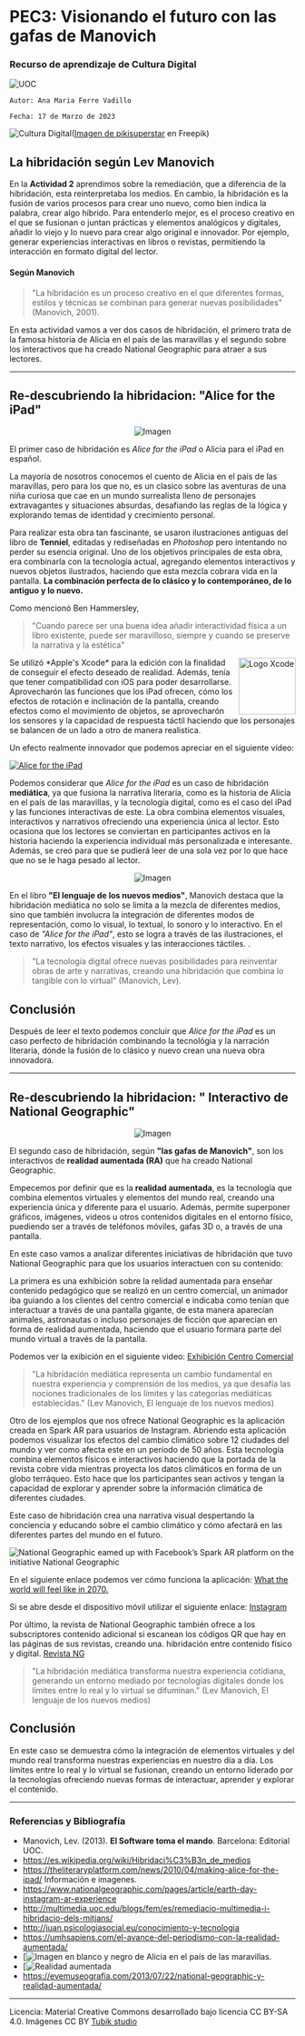# PEC3: Visionando el futuro con las gafas de Manovich 

### Recurso de aprendizaje de Cultura Digital 
![UOC](https://www.uoc.edu/portal/_resources/common/imatges/marca_UOC/UOC_Masterbrand.jpg)
~~~
Autor: Ana Maria Ferre Vadillo                                 
                                                     
Fecha: 17 de Marzo de 2023                                                                                           
~~~



![Cultura Digital](https://img.freepik.com/vector-gratis/concepto-isometrico-educacion-online_52683-8897.jpg?w=1060&t=st=1684329477~exp=1684330077~hmac=de615282fee17fca9ecc9d6260aa951c07ba8aeb1df480469f31264b08989bf8)(<a href="https://www.freepik.es/vector-gratis/concepto-isometrico-educacion-online_4470747.htm#&position=1&from_view=user">Imagen de pikisuperstar</a> en Freepik) 



## La hibridación según Lev Manovich

En la  **Actividad 2** aprendimos sobre la remediación, que a diferencia de la hibridación, esta reinterpretaba los medios. En cambio, la hibridación es la fusión de varios procesos para crear uno nuevo, como bien indica la palabra, crear algo híbrido. Para entenderlo mejor, es el proceso creativo en el que se fusionan o juntan prácticas y elementos analógicos y digitales, añadir lo viejo y lo nuevo para crear algo original e innovador. Por ejemplo, generar experiencias interactivas en libros o revistas, permitiendo la interacción en formato digital del lector. 

#### Según Manovich
>"La hibridación es un proceso creativo en el que diferentes formas, estilos y técnicas se combinan para generar nuevas posibilidades" (Manovich, 2001).


En esta actividad vamos a ver dos casos de hibridación, el primero trata de la famosa historia de Alicia en el país de las maravillas y el segundo sobre los interactivos que ha creado National Geographic para atraer a sus lectores.

____________________


## Re-descubriendo la hibridacion:  "Alice for the iPad"

<div align="center">
<img src="https://theliteraryplatform.com/content/uploads/2010/04/Untitled-design.jpg" alt="Imagen" />
</div>

El primer caso de hibridación es *Alice for the iPad* o Alicia para el iPad en español.

La mayoría de nosotros conocemos el cuento de Alicia en el país de las maravillas, pero para los que no, es un clasico sobre las aventuras de una niña curiosa que cae en un mundo surrealista lleno de personajes extravagantes y situaciones absurdas, desafiando las reglas de la lógica y explorando temas de identidad y crecimiento personal.

Para realizar esta obra tan fascinante, se usaron ilustraciones antiguas del libro de **Tenniel**, editadas y rediseñadas en *Photoshop* pero intentando no perder su esencia original. Uno de los objetivos principales de esta obra, era combinarla con la tecnología actual, agregando elementos interactivos y nuevos objetos ilustrados, haciendo que esta mezcla cobrara vida en la pantalla. **La combinación perfecta de lo clásico y lo contemporáneo, de lo antiguo y lo nuevo.**


Como mencionó Ben Hammersley, 

>"Cuando parece ser una buena idea añadir interactividad física a un libro existente, puede ser maravilloso, siempre y cuando se preserve la narrativa y la estética"



<img src="https://static.wikia.nocookie.net/ipod/images/5/56/Xcode_14_icon.png/revision/latest/scale-to-width-down/152?cb=20220607175746" alt="Logo Xcode" align="right" width="100">
Se utilizó *Apple's Xcode* para la edición con la finalidad de conseguir el efecto deseado de realidad. Además, tenía que tener compatibilidad con iOS para poder desarrollarse. Aprovecharón las funciones que los iPad ofrecen, cómo los efectos de rotación e inclinación de la pantalla, creando efectos como el movimiento de objetos, se aprovecharón los sensores y la capacidad de respuesta táctil haciendo que los personajes se balancen de un lado a otro de manera realistica. 

Un efecto realmente innovador que podemos apreciar en el siguiente vídeo:

[![Alice for the iPad](https://youtu.be/gew68Qj5kxw)](https://youtu.be/gew68Qj5kxw)

Podemos considerar que *Alice for the iPad* es un caso de hibridación **mediática**, ya que fusiona la narrativa literaria, como es la historia de Alicia en el país de las maravillas, y la tecnología digital, como es el caso del iPad y las funciones interactivas de este. La obra combina elementos visuales, interactivos y narrativos ofreciendo una experiencia única al lector. Esto ocasiona que los lectores se conviertan en participantes activos en la historia haciendo la experiencia individual más personalizada e interesante. Además, se creó para que se pudierá leer de una sola vez por lo que hace que no se le haga pesado al lector. 



<div align="center">
  <img src="https://pixabay.com/get/ga5615c24ace6a10e4c1a145ec2032a4e539a269bddba123d3c206b198a62a0cc386ae7b6df4d2b0148be7947f80506719f9e170bab5dd855f127aaf7217fe9538860169565a96120fbbe3d688ef811fc_640.png" alt="Imagen" />
</div>


En el libro **"El lenguaje de los nuevos medios"**, Manovich destaca que la hibridación mediática no solo se limita a la mezcla de diferentes medios, sino que también involucra la integración de diferentes modos de representación, como lo visual, lo textual, lo sonoro y lo interactivo. En el caso de *"Alice for the iPad"*, esto se logra a través de las ilustraciones, el texto narrativo, los efectos visuales y las interacciones táctiles. .


>"La tecnología digital ofrece nuevas posibilidades para reinventar obras de arte y narrativas, creando una hibridación que combina lo tangible con lo virtual" (Manovich, Lev).

## Conclusión

Después de leer el texto podemos concluir que *Alice for the iPad* es un caso perfecto de hibridación combinando la tecnológia y la narración literaria, dónde la fusión de lo clásico y nuevo crean una nueva obra innovadora. 


____________________



## Re-descubriendo la hibridacion: " Interactivo de National Geographic"
<div align="center">
<img src="https://i0.wp.com/evemuseografia.com/wp-content/uploads/2013/07/national-geographic-augmented-reality.jpg" alt="Imagen" />
</div>

El segundo caso de hibridación, según **"las gafas de Manovich"**, son los interactivos de **realidad aumentada (RA)** que ha creado National Geographic. 

Empecemos por definir que es la **realidad aumentada**, es la tecnología que combina elementos virtuales y elementos del mundo real, creando una experiencia única y diferente para el usuario. Además, permite superponer gráficos, imágenes, videos u otros contenidos digitales en el entorno físico, puediendo ser a través de teléfonos móviles, gafas 3D o, a través de una pantalla.


En este caso vamos a analizar diferentes iniciativas de hibridación que tuvo National Geographic para que los usuarios interactuen con su contenido:

La primera es una exhibición sobre la relidad aumentada para enseñar contenido pedagógico que se realizó en un centro comercial, un animador iba guiando a los clientes del centro comercial e indicaba como tenían que interactuar a través de una pantalla gigante, de esta manera aparecían animales, astronautas o incluso personajes de ficción que aparecian en forma de realidad aumentada, haciendo que el usuario formara parte del mundo virtual a través de la pantalla. 

Podemos ver la exibición en el siguiente video:
[Exhibición Centro Comercial](https://youtu.be/D0ojxzS1fCw)


>"La hibridación mediática representa un cambio fundamental en nuestra experiencia y comprensión de los medios, ya que desafía las nociones tradicionales de los límites y las categorías mediáticas establecidas." (Lev Manovich, El lenguaje de los nuevos medios)


Otro de los ejemplos que nos ofrece National Geographic es la aplicación creada en Spark AR para usuarios de Instagram. Abriendo esta aplicación podemos visualizar los efectos del cambio climático sobre 12 ciudades del mundo y ver como afecta este en un período de 50 años. Esta tecnología combina elementos físicos e interactivos haciendo que la portada de la revista cobre vida mientras proyecta los datos climáticos en forma de un globo terráqueo. Esto hace que los participantes sean activos y tengan la capacidad de explorar y aprender sobre la información climática de diferentes ciudades. 

Este caso de hibridación crea una narrativa visual despertando la conciencia y educando sobre el cambio climático y cómo afectará en las diferentes partes del mundo en el futuro. 

![National Geographic eamed up with Facebook’s Spark AR platform on the initiative National Geographic](https://static-prod.adweek.com/wp-content/uploads/2020/04/NatGeoEarthDayARExperienceHero-1240x620.jpg.webp)

En el siguiente enlace podemos ver cómo funciona la aplicación: 
[What the world will feel like in 2070.](https://www.nationalgeographic.com/pages/article/earth-day-instagram-ar-experience)

Si se abre desde el dispositivo móvil utilizar el siguiente enlace: [Instagram](https://www.instagram.com/ar/238102353981031)

Por último, la revista de National Geographic también ofrece a los subscriptores contenido adicional si escanean los códigos QR que hay en las páginas de sus revistas, creando una. hibridación entre contenido físico y digital. 
[Revista NG](https://youtu.be/TjHu_nb01UY)


>"La hibridación mediática transforma nuestra experiencia cotidiana, generando un entorno mediado por tecnologías digitales donde los límites entre lo real y lo virtual se difuminan." (Lev Manovich, El lenguaje de los nuevos medios)


## Conclusión

En este caso se demuestra cómo la integración de elementos virtuales y del mundo real transforma nuestras experiencias en nuestro día a día. Los límites entre lo real y lo virtual se fusionan, creando un entorno liderado por la tecnologías ofreciendo nuevas formas de interactuar, aprender y explorar el contenido.


____________________


### Referencias y Bibliografía

* Manovich, Lev. (2013). **El Software toma el mando**. Barcelona: Editorial UOC. 
* https://es.wikipedia.org/wiki/Hibridaci%C3%B3n_de_medios 
* https://theliteraryplatform.com/news/2010/04/making-alice-for-the-ipad/ Información e imagenes. 
* https://www.nationalgeographic.com/pages/article/earth-day-instagram-ar-experience
* http://multimedia.uoc.edu/blogs/fem/es/remediacio-multimedia-i-hibridacio-dels-mitjans/
* http://juan.psicologiasocial.eu/conocimiento-y-tecnologia
* https://umhsapiens.com/el-avance-del-periodismo-con-la-realidad-aumentada/
* [![Imagen en blanco y negro de Alicia en el país de las maravillas.](https://pixabay.com/es/vectors/alicia-en-el-pa%c3%ads-de-las-maravillas-276452/)
* [![Realidad aumentada](https://es.wikipedia.org/wiki/Realidad_aumentada)
* https://evemuseografia.com/2013/07/22/national-geographic-y-realidad-aumentada/


----

Licencia: Material Creative Commons desarrollado bajo licencia CC BY-SA 4.0. Imágenes CC BY [Tubik studio](https://blog.tubikstudio.com/how-to-create-original-flat-illustrations-designers-tips/) 
